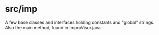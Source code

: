 # src/imp

A few base classes and interfaces holding constants and "global" strings. Also the main method, found in ImproVisor.java